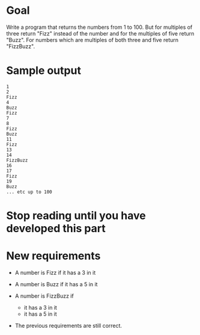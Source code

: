 # Goal

Write a program that returns the numbers from 1 to 100. But for multiples of three return "Fizz" instead of the number and for the multiples of five return "Buzz". For numbers which are multiples of both three and five return "FizzBuzz".

# Sample output

	1
	2
	Fizz
	4
	Buzz
	Fizz
	7
	8
	Fizz
	Buzz
	11
	Fizz
	13
	14
	FizzBuzz
	16
	17
	Fizz
	19
	Buzz
	... etc up to 100


# Stop reading until you have developed this part

# New requirements

 - A number is Fizz if it has a 3 in it
 - A number is Buzz if it has a 5 in it
 - A number is FizzBuzz if
 	- it has a 3 in it
 	- it has a 5 in it

 - The previous requirements are still correct.
